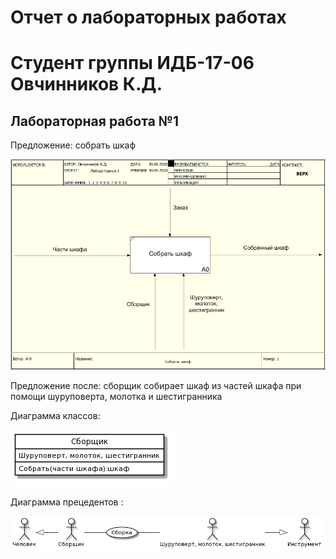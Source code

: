 # Отчет о лабораторных работах
# Студент группы ИДБ-17-06 Овчинников К.Д.

## Лабораторная работа №1

Предложение: собрать шкаф

![None](https://github.com/Kiruhas/KirillOvchinnikov.github.io/blob/master/lab1/model.png)

Предложение после: сборщик собирает шкаф из частей шкафа при помощи шуруповерта, молотка и шестигранника 

Диаграмма классов: 

![None](https://github.com/Kiruhas/KirillOvchinnikov.github.io/blob/master/lab1/class_diagram.png)

Диаграмма прецедентов : 

![None](https://github.com/Kiruhas/KirillOvchinnikov.github.io/blob/master/lab1/use_case_diagram.png)
